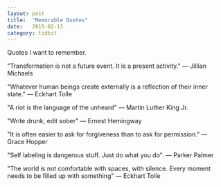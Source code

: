 ```yaml
---
layout: post
title:  "Memorable Quotes"
date:   2015-02-13
category: tidbit
---
```


Quotes I want to remember.

"Transformation is not a future event. It is a present activity." &mdash; Jillian Michaels

"Whatever human beings create externally is a reflection of their inner state." &mdash; Eckhart Tolle

"A riot is the language of the unheard" &mdash; Martin Luther King Jr.

"Write drunk, edit sober" &mdash; Ernest Hemingway

"It is often easier to ask for forgiveness than to ask for permission." &mdash; Grace Hopper

"Self labeling is dangerous stuff. Just do what you do". &mdash; Parker Palmer

"The world is not comfortable with spaces, with silence. Every moment needs to be filled up with something" &mdash; Eckhart Tolle